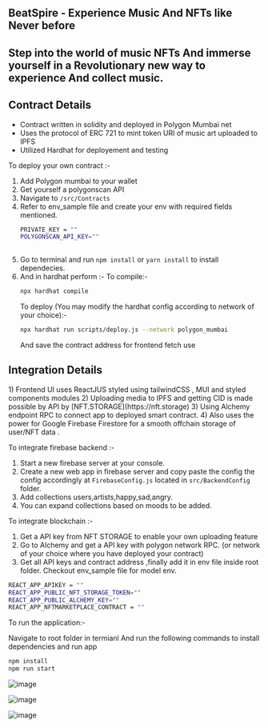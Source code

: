 ## BeatSpire - Experience Music And NFTs like Never before
<h2>Step into the world of music NFTs
And immerse yourself in a
Revolutionary new way to experience
And collect music.</h2>

<h2>Contract Details</h2>

- Contract written in solidity and deployed in Polygon Mumbai net
- Uses the protocol of ERC 721 to mint token URI of music art uploaded to IPFS
- Utilized Hardhat for deployement and testing

To deploy your own contract :-
1) Add Polygon mumbai to your wallet
2) Get yourself  a polygonscan API
3) Navigate to
   ``` /src/Contracts ```
4) Refer to env_sample file and create your env with required fields mentioned.
   ```bash
   PRIVATE_KEY = "" 
   POLYGONSCAN_API_KEY=""
  
5) Go to terminal and run ```npm install``` or ```yarn install``` to install dependecies.
6) And in hardhat perform :-
   To compile:-
   ```bash
   npx hardhat compile
   ```
   To deploy (You may modify the hardhat config according to network of your choice):-
   ```bash
   npx hardhat run scripts/deploy.js --network polygon_mumbai
   ```
   And save the contract address for frontend fetch use


<h2>Integration Details</h2>
1) Frontend UI uses ReactJUS styled using tailwindCSS , MUI and styled components modules
2) Uploading media to IPFS and getting CID is made possible by API by [NFT.STORAGE](https://nft.storage)
3) Using Alchemy endpoint RPC to connect app to deployed smart contract.
4) Also uses the power for Google Firebase Firestore for a smooth offchain storage of user/NFT data .

To integrate firebase backend :-
1) Start a new firebase server at your console.
2) Create a new web app in firebase server and copy paste the config the config accordingly at ```FirebaseConfig.js``` located in ```src/BackendConfig``` folder.
3) Add collections users,artists,happy,sad,angry.
4) You can expand collections based on moods to be added.

To integrate blockchain :-
1) Get a API key from NFT STORAGE to enable your own uploading feature
2) Go to Alchemy and get a API key with polygon network RPC. (or network of your choice where you have deployed your contract)
3) Get all API keys and contract address ,finally add it in env file inside root folder. Checkout env_sample file for model env.
   
 ```bash
REACT_APP_APIKEY = ""
REACT_APP_PUBLIC_NFT_STORAGE_TOKEN=""
REACT_APP_PUBLIC_ALCHEMY_KEY=""
REACT_APP_NFTMARKETPLACE_CONTRACT = ""
```

To run the application:-

Navigate to root folder in termianl
And run the following commands to install dependencies and run app

```bash
npm install
npm run start
```
![image](https://github.com/SabariGanesh-K/beatspire/assets/64348740/6a5eba49-d6a1-44bb-aca0-a58ffdc20f43)

![image](https://github.com/SabariGanesh-K/beatspire/assets/64348740/4e549692-af80-4eae-ba87-77e85fe10662)

![image](https://github.com/SabariGanesh-K/beatspire/assets/64348740/40f8e877-2ceb-427f-8f65-1ba0dda3a6e4)





  



